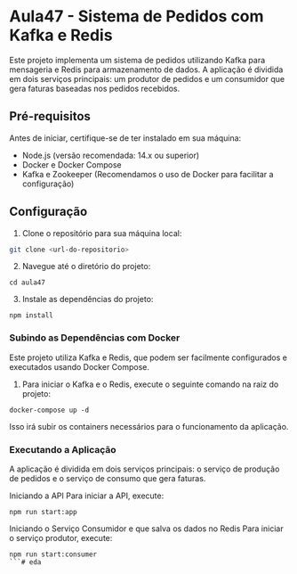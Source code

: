 # Aula47 - Sistema de Pedidos com Kafka e Redis

Este projeto implementa um sistema de pedidos utilizando Kafka para mensageria e Redis para armazenamento de dados. A aplicação é dividida em dois serviços principais: um produtor de pedidos e um consumidor que gera faturas baseadas nos pedidos recebidos.

## Pré-requisitos

Antes de iniciar, certifique-se de ter instalado em sua máquina:

- Node.js (versão recomendada: 14.x ou superior)
- Docker e Docker Compose
- Kafka e Zookeeper (Recomendamos o uso de Docker para facilitar a configuração)

## Configuração

1. Clone o repositório para sua máquina local:

```sh
git clone <url-do-repositorio>
````

2. Navegue até o diretório do projeto:

```
cd aula47
```
 3. Instale as dependências do projeto:
```
npm install
```

### Subindo as Dependências com Docker
Este projeto utiliza Kafka e Redis, que podem ser facilmente configurados e executados usando Docker Compose.

1. Para iniciar o Kafka e o Redis, execute o seguinte comando na raiz do projeto:
```
docker-compose up -d
```

Isso irá subir os containers necessários para o funcionamento da aplicação.

### Executando a Aplicação
A aplicação é dividida em dois serviços principais: o serviço de produção de pedidos e o serviço de consumo que gera faturas.

Iniciando a API
Para iniciar a API, execute:

```
npm run start:app
```

Iniciando o Serviço Consumidor e que salva os dados no Redis
Para iniciar o serviço produtor, execute:

```
npm run start:consumer
```# eda
